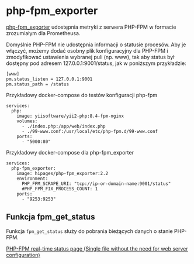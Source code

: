 # php-fpm_exporter

[php-fpm_exporter](https://github.com/hipages/php-fpm_exporter) udostępnia metryki z serwera PHP-FPM w formacie zrozumiałym dla Prometheusa.

Domyślnie PHP-FPM nie udostępnia informacji o statusie procesów. Aby je włączyć, możemy dodać osobny plik konfiguracyjny dla PHP-FPM i zmodyfikować ustawienia wybranej puli (np. www), tak aby status był dostępny pod adresem 127.0.0.1:9001/status, jak w poniższym przykładzie:

```
[www]
pm.status_listen = 127.0.0.1:9001
pm.status_path = /status

```

Przykładowy docker-compose do testów konfiguracji php-fpm

```
services:
  php:
    image: yiisoftware/yii2-php:8.4-fpm-nginx
    volumes:
      - ./index.php:/app/web/index.php
      - ./99-www.conf:/usr/local/etc/php-fpm.d/99-www.conf
    ports:
      - "5000:80"
```

Przykładowy docker-compose dla php-fpm_exporter

```
services:
  php-fpm_exporter:
    image: hipages/php-fpm_exporter:2.2
    environment:
      PHP_FPM_SCRAPE_URI: "tcp://ip-or-domain-name:9001/status"
      #PHP_FPM_FIX_PROCESS_COUNT: 1
    ports:
      - "9253:9253"
```

## Funkcja fpm_get_status

Funkcja `fpm_get_status` służy do pobrania bieżących danych o stanie PHP-FPM.

[PHP-FPM real-time status page (Single file without the need for web server configuration)](https://gist.github.com/EhsanCh/97187902e905a308ce434bda6730073c)
